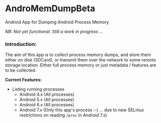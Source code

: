 # AndroMemDumpBeta
Android App for Dumping Android Process Memory

*NB: Not yet functional. Still a work in progress ...*

<h3>Introduction:</h3>
The aim of this app is to collect process memory dumps, and store them either on disk (SDCard), or transmit them over the network to some remote storage location. Either full process memory or just metadata / features are to be collected.

**Current Features:**
- Listing running processes
    - Android 4.x (All processes)
    - Android 5.x (All processes)
    - Android 6.x (All processes)
    - Android 7.x (Only this app's process :-( ... due to new SELinux restrictions on reading `/proc` in Android 7.x)